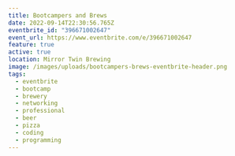 ```yaml
---
title: Bootcampers and Brews
date: 2022-09-14T22:30:56.765Z
eventbrite_id: "396671002647"
event_url: https://www.eventbrite.com/e/396671002647
feature: true
active: true
location: Mirror Twin Brewing
image: /images/uploads/bootcampers-brews-eventbrite-header.png
tags:
  - eventbrite
  - bootcamp
  - brewery
  - networking
  - professional
  - beer
  - pizza
  - coding
  - programming
---
```

